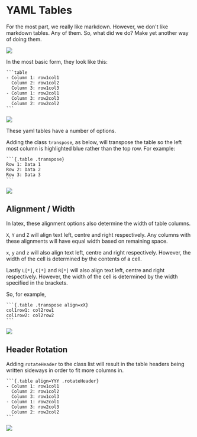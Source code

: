 # YAML Tables

For the most part, we really like markdown. However, we don't like markdown
tables. Any of them. So, what did we do? Make yet another way of doing them.

![](https://imgs.xkcd.com/comics/standards.png)

In the most basic form, they look like this:

````
```table
- Column 1: row1col1
  Column 2: row1col2
  Column 3: row1col3
- Column 1: row2col1
  Column 3: row2col3
  Column 2: row2col2
```
````

![](../images/2025-06-13-14-15-26.png)



These yaml tables have a number of options.

Adding the class `transpose`, as below, will transpose the table so the left
most column is highlighted blue rather than the top row. For example:

````
```{.table .transpose}
Row 1: Data 1
Row 2: Data 2
Row 3: Data 3
```
````

![](./images/2025-06-13-14-33-31.png)

## Alignment / Width

In latex, these alignment options also determine the width of table columns.

`X`, `Y` and `Z` will align text left, centre and right respectively. Any
columns with these alignments will have equal width based on remaining space.

`x`, `y` and `z` will also align text left, centre and right respectively.
However, the width of the cell is determined by the contents of a cell.

Lastly `L[*]`, `C[*]` and `R[*]` will also align text left, centre and right
respectively. However, the width of the cell is determined by the width
specified in the brackets.


So, for example,

````
```{.table .transpose align=xX}
col1row1: col2row1
col1row2: col2row2
```
````

![](./images/2025-06-13-14-37-16.png)

## Header Rotation


Adding `rotateHeader` to the class list will result in the table headers being
written sideways in order to fit more columns in.

````
```{.table align=YYY .rotateHeader}
- Column 1: row1col1
  Column 2: row1col2
  Column 3: row1col3
- Column 1: row2col1
  Column 3: row2col3
  Column 2: row2col2
```
````

![](./images/2025-06-13-14-40-11.png)


